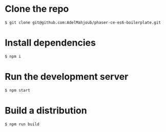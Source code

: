 # Clone the repo
`$ git clone git@github.com:AdelMahjoub/phaser-ce-es6-boilerplate.git`

# Install dependencies
`$ npm i`

# Run the development server
`$ npm start`

# Build a distribution
`$ npm run build`
